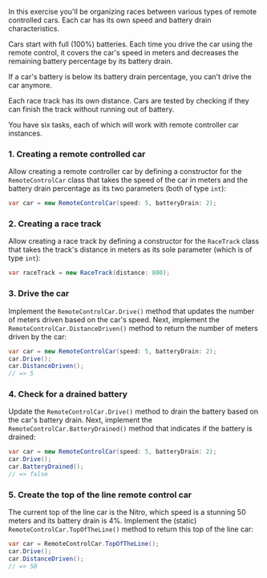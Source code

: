 In this exercise you'll be organizing races between various types of remote controlled cars. Each car has its own speed and battery drain characteristics.

Cars start with full (100%) batteries. Each time you drive the car using the remote control, it covers the car's speed in meters and decreases the remaining battery percentage by its battery drain.

If a car's battery is below its battery drain percentage, you can't drive the car anymore.

Each race track has its own distance. Cars are tested by checking if they can finish the track without running out of battery.

You have six tasks, each of which will work with remote controller car instances.

### 1. Creating a remote controlled car

Allow creating a remote controller car by defining a constructor for the `RemoteControlCar` class that takes the speed of the car in meters and the battery drain percentage as its two parameters (both of type `int`):

```csharp
var car = new RemoteControlCar(speed: 5, batteryDrain: 2);
```

### 2. Creating a race track

Allow creating a race track by defining a constructor for the `RaceTrack` class that takes the track's distance in meters as its sole parameter (which is of type `int`):

```csharp
var raceTrack = new RaceTrack(distance: 800);
```

### 3. Drive the car

Implement the `RemoteControlCar.Drive()` method that updates the number of meters driven based on the car's speed. Next, implement the `RemoteControlCar.DistanceDriven()` method to return the number of meters driven by the car:

```csharp
var car = new RemoteControlCar(speed: 5, batteryDrain: 2);
car.Drive();
car.DistanceDriven();
// => 5
```

### 4. Check for a drained battery

Update the `RemoteControlCar.Drive()` method to drain the battery based on the car's battery drain. Next, implement the `RemoteControlCar.BatteryDrained()` method that indicates if the battery is drained:

```csharp
var car = new RemoteControlCar(speed: 5, batteryDrain: 2);
car.Drive();
car.BatteryDrained();
// => false
```

### 5. Create the top of the line remote control car

The current top of the line car is the Nitro, which speed is a stunning 50 meters and its battery drain is 4%. Implement the (static) `RemoteControlCar.TopOfTheLine()` method to return this top of the line car:

```csharp
var car = RemoteControlCar.TopOfTheLine();
car.Drive();
car.DistanceDriven();
// => 50
```
